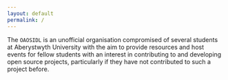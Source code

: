 ```yaml
---
layout: default
permalink: /
---
```


The ```OAOSIDL``` is an unofficial organisation compromised of several students at Aberystwyth University with the aim to provide resources and host events for fellow students with an interest in contributing to and developing open source projects, particularly if they have not contributed to such a project before.
